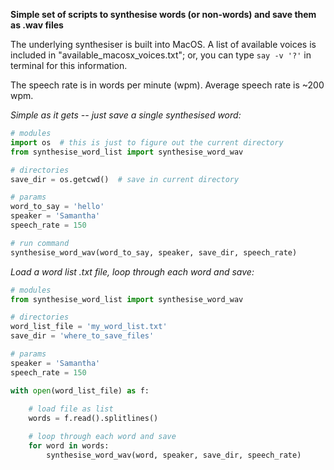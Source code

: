 __Simple set of scripts to synthesise words (or non-words) and save them as .wav files__

The underlying synthesiser is built into MacOS. A list of available voices is included in "available_macosx_voices.txt"; or, you can type `say -v '?'` in terminal for this information.

The speech rate is in words per minute (wpm). Average speech rate is ~200 wpm.

_Simple as it gets -- just save a single synthesised word:_

```python
# modules
import os  # this is just to figure out the current directory
from synthesise_word_list import synthesise_word_wav

# directories
save_dir = os.getcwd()  # save in current directory

# params
word_to_say = 'hello'
speaker = 'Samantha'
speech_rate = 150

# run command
synthesise_word_wav(word_to_say, speaker, save_dir, speech_rate)
```

_Load a word list .txt file, loop through each word and save:_

```python
# modules
from synthesise_word_list import synthesise_word_wav

# directories
word_list_file = 'my_word_list.txt'
save_dir = 'where_to_save_files'

# params
speaker = 'Samantha'
speech_rate = 150

with open(word_list_file) as f:
    
    # load file as list
    words = f.read().splitlines()

    # loop through each word and save
    for word in words:
		synthesise_word_wav(word, speaker, save_dir, speech_rate)
```